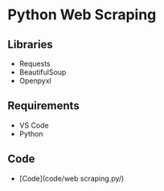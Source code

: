 # Python Web Scraping 

























## Libraries
* Requests
* BeautifulSoup
* Openpyxl


## Requirements
* VS Code
* Python

## Code
* [Code](code/web scraping.py/)


